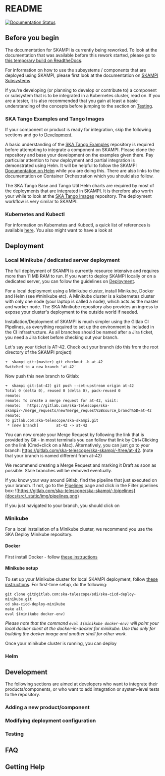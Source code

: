 # README
[![Documentation Status](https://readthedocs.org/projects/ska-telescope-skampi/badge/?version=latest)](https://developer.skatelescope.org/projects/skampi/en/latest/?badge=latest)

## Before you begin
The documentation for SKAMPI is currently being reworked. To look at the documentation that was available before this rework started, please go to [this temporary build on ReadtheDocs](https://developer.skao.int/projects/skampi/en/sp-1747-docs-old/).

For information on how to use the subsystems / components that are deployed using SKAMPI, please first look at the documentation on [SKAMPI Subsystems](https://developer.skao.int/projects/skampi/en/latest/subsystems.html)

If you're developing (or planning to develop or contribute to) a component or subsystem that is to be integrated in a Kubernetes cluster, read on. If you are a tester, it is also recommended that you gain at least a basic understanding of the concepts before jumping to the section on [Testing](#testing).
### SKA Tango Examples and Tango Images
If your component or product is ready for integration, skip the following sections and go to [Development](#development).

A basic understanding of the [SKA Tango Examples](https://gitlab.com/ska-telescope/ska-tango-examples/) repository is required before attempting to integrate a component on SKAMPI. Please clone the repository and base your development on the examples given there. Pay particular attention to how deployment and partial integration is demonstrated using Helm. It will be helpful to follow the SKAMPI [Documentation on Helm](https://developer.skao.int/projects/skampi/en/latest/helm.html) while you are doing this. There are also links to the documentation on Container Orchestration which you should also follow.

The SKA Tango Base and Tango Util Helm charts are required by most of the deployments that are integrated in SKAMPI. It is therefore also worth your while to look at the [SKA Tango Images](https://gitlab.com/ska-telescope/ska-tango-examples/) repository. The deployment workflow is very similar to SKAMPI.
### Kubernetes and Kubectl
For information on Kubernetes and Kubectl, a quick list of references is available [here](https://developer.skao.int/projects/ska-skampi/en/latest/kubernetes.html). You also might want to have a look at 
## Deployment

### Local Minikube / dedicated server deployment
The full deployment of SKAMPI is currently resource intensive and requires more than 11 MB RAM to run. If you want to deploy SKAMPI locally or on a dedicated server, you can follow the guidelines on [Deployment](https://developer.skao.int/projects/ska-skampi/en/latest/deployment.html).

For a local deployment using a Minikube cluster, install Minikube, Docker and Helm (see #minikube etc). A Minikube cluster is a kubernetes cluster with only one node (your laptop is called a node), which acts as the master and worker node. The SKA Minikube repository also provides an ingress to expose your cluster's deployment to the outside world if needed.

Installation/Deployment of SKAMPI is much simpler using the Gitlab CI Pipelines, as everything required to set up the environment is included in the CI infrastructure. As all branches should be named after a Jira ticket, you need a Jira ticket before checking out your branch. 

Let's say your ticket is AT-42. Check out your branch (do this from the root directory of the SKAMPI project)
```
➜  skampi git:(master) git checkout -b at-42
Switched to a new branch 'at-42'
```
Now push this new branch to Gitlab:
```
➜  skampi git:(at-42) git push --set-upstream origin at-42
Total 0 (delta 0), reused 0 (delta 0), pack-reused 0
remote: 
remote: To create a merge request for at-42, visit:
remote:   https://gitlab.com/ska-telescope/ska-skampi/-/merge_requests/new?merge_request%5Bsource_branch%5D=at-42
remote: 
To gitlab.com:ska-telescope/ska-skampi.git
 * [new branch]        at-42 -> at-42
 ```

You can now create your Merge Request by following the link that is provided by Git - in most terminals you can follow that link by Ctrl+Clicking on the link (Cmd+click on a Mac). Alternatively, you can just go to your branch: https://gitlab.com/ska-telescope/ska-skampi/-/tree/at-42. (note that your branch is named different from at-42)

We recommend creating a Merge Request and marking it Draft as soon as possible. Stale branches will be removed eventually.

If you know your way around Gitlab, find the pipeline that just executed on your branch. If not, go to the [Pipelines](https://gitlab.com/ska-telescope/ska-skampi/-/pipelines) page and click in the Filter pipelines box:
![https://gitlab.com/ska-telescope/ska-skampi/-/pipelines](docs/src/_static/img/pipelines.png)

If you just navigated to your branch, you should click on 
### Minikube
For a local installation of a Minikube cluster, we recommend you use the SKA Deploy Minikube repository.
#### Docker

First install Docker - follow [these instructions](https://docs.docker.com/get-docker/)

#### Minikube setup
To set up your Minikube cluster for local SKAMPI deployment, follow [these instructions](https://gitlab.com/ska-telescope/sdi/ska-cicd-deploy-minikube/). For first-time setup, do the following:
```
git clone git@gitlab.com:ska-telescope/sdi/ska-cicd-deploy-minikube.git
cd ska-cicd-deploy-minikube
make all
eval $(minikube docker-env)
```

*Please note that the command `eval $(minikube docker-env)` will point your local docker client at the docker-in-docker for minikube. Use this only for building the docker image and another shell for other work.*

Once your minikube cluster is running, you can deploy 




### Helm

## Development
The following sections are aimed at developers who want to integrate their products/components, or who want to add integration or system-level tests to the repository.

### Adding a new product/component

### Modifying deployment configuration

### Testing

## FAQ

## Getting Help

